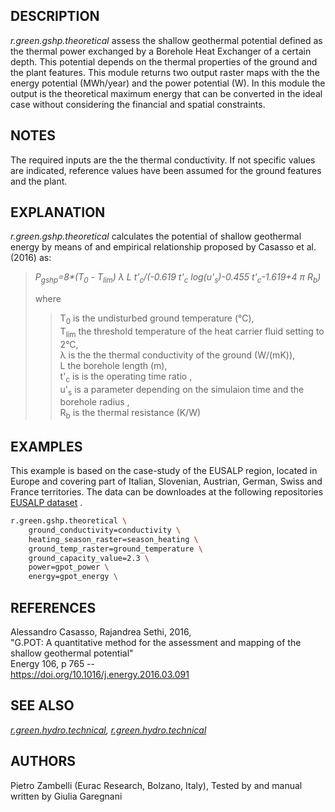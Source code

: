 ## DESCRIPTION

*r.green.gshp.theoretical* assess the shallow geothermal potential
defined as the thermal power exchanged by a Borehole Heat Exchanger of a
certain depth. This potential depends on the thermal properties of the
ground and the plant features. This module returns two output raster
maps with the the energy potential (MWh/year) and the power potential
(W). In this module the output is the theoretical maximum energy that
can be converted in the ideal case without considering the financial and
spatial constraints.

## NOTES

The required inputs are the the thermal conductivity. If not specific
values are indicated, reference values have been assumed for the ground
features and the plant.  
  
## EXPLANATION

*r.green.gshp.theoretical* calculates the potential of shallow
geothermal energy by means of and empirical relationship proposed by
Casasso et al. (2016) as:

> *P<sub>gshp</sub>=8\*(T<sub>0</sub> - T<sub>lim</sub>) λ L
> t'<sub>c</sub>/(-0.619 t'<sub>c</sub> log(u'<sub>s</sub>)-0.455
> t'<sub>c</sub>-1.619+4 π R<sub>b</sub>)*  
>
> where
>
> > T<sub>0</sub> is the undisturbed ground temperature (°C),  
> > T<sub>lim</sub> the threshold temperature of the heat carrier fluid
> > setting to 2°C,  
> > λ is the the thermal conductivity of the ground (W/(mK)),  
> > L the borehole length (m),  
> > t'<sub>c</sub> is is the operating time ratio ,  
> > u'<sub>s</sub> is a parameter depending on the simulaion time and
> > the borehole radius ,  
> > R<sub>b</sub> is the thermal resistance (K/W)

## EXAMPLES

This example is based on the case-study of the EUSALP region, located in
Europe and covering part of Italian, Slovenian, Austrian, German, Swiss
and France territories. The data can be downloades at the following
repositories [EUSALP
dataset](https://gitlab.inf.unibz.it/URS/GRETA/eusalp-shallow-geothermal-energy)
.

```sh
r.green.gshp.theoretical \
    ground_conductivity=conductivity \
    heating_season_raster=season_heating \
    ground_temp_raster=ground_temperature \
    ground_capacity_value=2.3 \
    power=gpot_power \
    energy=gpot_energy \
```

## REFERENCES

Alessandro Casasso, Rajandrea Sethi, 2016,  
"G.POT: A quantitative method for the assessment and mapping of the
shallow geothermal potential"  
Energy 106, p 765 --  
<https://doi.org/10.1016/j.energy.2016.03.091>  

## SEE ALSO

*[r.green.hydro.technical](r.green.md),
[r.green.hydro.technical](r.green.gshp.technical.md)*

## AUTHORS

Pietro Zambelli (Eurac Research, Bolzano, Italy), Tested by and manual
written by Giulia Garegnani
